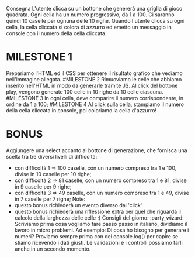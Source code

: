 Consegna
L'utente clicca su un bottone che genererà una griglia di gioco quadrata.
Ogni cella ha un numero progressivo, da 1 a 100.
Ci saranno quindi 10 caselle per ognuna delle 10 righe.
Quando l'utente clicca su ogni cella, la cella cliccata si colora di azzurro ed emetto un messaggio in console con il numero della cella cliccata.
# MILESTONE 1
Prepariamo l'HTML ed il CSS per ottenere il risultato grafico che vediamo nell'immagine allegata.
#MILESTONE 2
Rimuoviamo le celle che abbiamo inserito nell'HTML in modo da generarle tramite JS. Al click del bottone play, vengono generate 100 celle in 10 righe da 10 celle ciascuna.
#MILESTONE 3
In ogni cella, deve comparire il numero corrispondente, in ordine da 1 a 100;
#MILESTONE 4
Al click sulla cella, stampiamo il numero della cella cliccata in console, poi coloriamo la cella d'azzurro!
# BONUS
Aggiungere una select accanto al bottone di generazione, che fornisca una scelta tra tre diversi livelli di difficoltà:
- con difficoltà 1 => 100 caselle, con un numero compreso tra 1 e 100, divise in 10 caselle per 10 righe;
- con difficoltà 2 => 81 caselle, con un numero compreso tra 1 e 81, divise in 9 caselle per 9 righe;
- con difficoltà 3 => 49 caselle, con un numero compreso tra 1 e 49, divise in 7 caselle per 7 righe;
Note:
- questo bonus richiederà un evento diverso dal 'click'
- questo bonus richiederà una riflessione extra per quel che riguarda il calcolo della larghezza delle celle ;)
Consigli del giorno:  :party_wizard:
Scriviamo prima cosa vogliamo fare passo passo in italiano, dividiamo il lavoro in micro problemi.
Ad esempio:
Di cosa ho bisogno per generare i numeri?
Proviamo sempre prima con dei console.log() per capire se stiamo ricevendo i dati giusti.
Le validazioni e i controlli possiamo farli anche in un secondo momento.